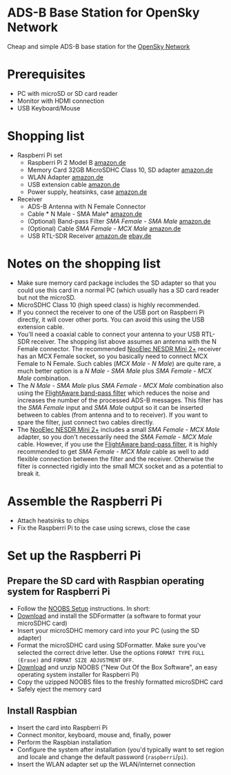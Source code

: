ADS-B Base Station for OpenSky Network
======================================

Cheap and simple ADS-B base station for the [OpenSky Network](https://opensky-network.org/)

# Prerequisites

* PC with microSD or SD card reader
* Monitor with HDMI connection
* USB Keyboard/Mouse

# Shopping list

* Raspberri Pi set
  * Raspberri Pi 2 Model B [amazon.de](https://www.amazon.de/dp/B01CPGZY3O)
  * Memory Card 32GB MicroSDHC Class 10, SD adapter [amazon.de](https://www.amazon.de/dp/B01CPGZY3O)
  * WLAN Adapter [amazon.de](https://www.amazon.de/gp/product/B00416Q5KI)
  * USB extension cable [amazon.de](https://www.amazon.de/dp/B000NWS55M)
  * Power supply, heatsinks, case [amazon.de](https://www.amazon.de/gp/product/B00UCSO9G6)
* Receiver
  * ADS-B Antenna with N Female Connector 
  * Cable * N Male - SMA Male*  [amazon.de](https://www.amazon.de/gp/product/B0152WWEUO)
  * (Optional) Band-pass Filter *SMA Female - SMA Male* [amazon.de](https://www.amazon.de/gp/product/B010GBQXK8)
  * (Optional) Cable *SMA Female - MCX Male* [amazon.de](https://www.amazon.de/gp/product/B00V4PS1L0)
  * USB RTL-SDR Receiver [amazon.de](https://www.amazon.de/gp/product/B00VZ1AWQA)
[ebay.de](http://www.ebay.de/itm/Antenna-ads-b-collinear-great-gain-for-usb-dongle-flightbox-/291800588117)
  
# Notes on the shopping list

* Make sure memory card package includes the SD adapter so that you could use this card in a normal PC (which usually has a SD card reader but not the microSD.
* MicroSDHC Class 10 (high speed class) is highly recommended.
* If you connect the receiver to one of the USB port on Raspberri Pi directly, it will cover other ports. You can avoid this using the USB extension cable.
* You'll need a coaxial cable to connect your antenna to your USB RTL-SDR receiver. The shopping list above assumes an antenna with the N Female connector. The recommended [NooElec NESDR Mini 2+](https://www.amazon.de/gp/product/B00VZ1AWQA) receiver has an MCX Female socket, so you basically need to connect MCX Female to N Female. Such cables (*MCX Male - N Male*) are quite rare, a much better option is a *N Male - SMA Male* plus *SMA Female - MCX Male* combination.
* The *N Male - SMA Male* plus *SMA Female - MCX Male* combination also using the [FlightAware band-pass filter](https://www.amazon.de/gp/product/B010GBQXK8) which reduces the noise and increases the number of the processed ADS-B messages. This filter has the *SMA Female* input and *SMA Male* output so it can be inserted between to cables (from antenna and to to receiver). If you want to spare the filter, just connect two cables directly.
* The [NooElec NESDR Mini 2+](https://www.amazon.de/gp/product/B00VZ1AWQA) includes a small *SMA Female - MCX Male* adapter, so you don't necessarily need the *SMA Female - MCX Male* cable. However, if you use the [FlightAware band-pass filter](https://www.amazon.de/gp/product/B010GBQXK8), it is highly recommended to get *SMA Female - MCX Male* cable as well to add flexible connection between the filter and the receiver. Otherwise the filter is connected rigidly into the small MCX socket and as a potential to break it.

# Assemble the Raspberri Pi

* Attach heatsinks to chips
* Fix the Raspberri Pi to the case using screws, close the case

# Set up the Raspberri Pi

## Prepare the SD card with Raspbian operating system for Raspberri Pi

* Follow the [NOOBS Setup](https://www.raspberrypi.org/help/videos/) instructions. In short:
 * [Download](https://www.sdcard.org/downloads/formatter_4/index.html) and install the SDFormatter (a software to format your microSDHC card)
  * Insert your microSDHC memory card into your PC (using the SD adapter)
  * Format the microSDHC card using SDFormatter. Make sure you've selected the correct drive letter. Use the options `FORMAT TYPE` `FULL (Erase)` and `FORMAT SIZE ADJUSTMENT` `OFF`.
  * [Download](https://www.raspberrypi.org/downloads/noobs/) and unzip NOOBS ("New Out Of the Box Software", an easy operating system installer for Raspberri Pi)
  * Copy the uzipped NOOBS files to the freshly formatted microSDHC card
  * Safely eject the memory card

## Install Raspbian

* Insert the card into Raspberri Pi
* Connect monitor, keyboard, mouse and, finally, power
* Perform the Raspbian installation
* Configure the system after installation (you'd typically want to set region and locale and change the default password (`raspberri`/`pi`).
* Insert the WLAN adapter set up the WLAN/internet connection
